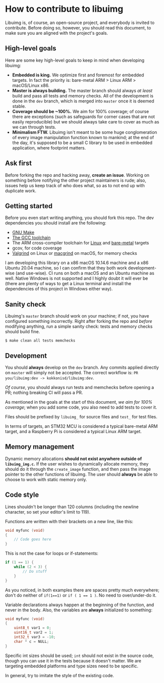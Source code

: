 # How to contribute to libuimg

Libuimg is, of course, an open-source project, and everybody is invited to contribute. Before doing so, however, you
should read this document, to make sure you are aligned with the project's goals.


## High-level goals

Here are some key high-level goals to keep in mind when developing libuimg:

- **Embedded is king.** We optimize first and foremost for embedded targets. In fact the priority is: bare-metal ARM >
  Linux ARM > macOS/Linux x86.
- **Master is always building.** The master branch should always _at least_ build and pass all tests and memory checks.
  All of the development is done in the `dev` branch, which is merged into `master` once it is deemed stable.
- **Coverage should be ~100%.** We aim for 100% coverage; of course there are exceptions (such as safeguards for corner
  cases that are not easily reproducible) but we should always take care to cover as much as we can through tests.
- **Minimalism FTW.** Libuimg isn't meant to be some huge conglomeration of every image manipulation function known to
  mankind; at the end of the day, it's supposed to be a small C library to be used in embedded application, where
  footprint matters.


## Ask first

Before forking the repo and hacking away, **create an issue**. Working on something before notifying the other project
maintainers is rude; also, issues help us keep track of who does what, so as to not end up with duplicate work.


## Getting started

Before you even start writing anything, you should fork this repo. The dev dependencies you should install are the
following:

- [GNU Make](https://www.gnu.org/software/make/)
- [The GCC toolchain](https://gcc.gnu.org/)
- The ARM cross-compiler toolchain for
  [Linux](https://developer.arm.com/tools-and-software/open-source-software/developer-tools/gnu-toolchain/gnu-a/downloads)
  and
  [bare-metal](https://developer.arm.com/tools-and-software/open-source-software/developer-tools/gnu-toolchain/gnu-rm/downloads)
  targets
- gcov, for code coverage
- [Valgrind](https://www.valgrind.org/) on Linux or [macgrind](https://pypi.org/project/macgrind/) on macOS, for memory
  checks

I am developing this library on a x86 macOS 10.14.6 machine and a x86 Ubuntu 20.04 machine, so I can confirm that they
both work development-wise (and use-wise). CI runs on both a macOS and an Ubuntu machine as well. Native Windows is not
supported and I highly doubt it will ever be (there are plenty of ways to get a Linux terminal and install the 
dependencies of this project in Windows either way).


## Sanity check

Libuimg's `master` branch should work on your machine; if not, you have configured something incorrectly. Right after
forking the repo and _before_ modifying anything, run a simple sanity check: tests and memory checks should build fine.

```text
$ make clean all tests memchecks
```


## Development

You should **always** develop on the `dev` branch. Any commits applied directly on `master` will simply not be
accepted. The correct workflow is: `PR you/libuimg:dev -> kokkonisd/libuimg:dev`.

_Of course_, you should always run tests and memchecks before opening a PR; nothing breaking CI will pass a PR.

As mentioned in the goals at the start of this document, _we aim for 100% coverage_; when you add some code, you also
need to add tests to cover it.

Files should be prefixed by `libuimg_` for source files and `test_` for test files.

In terms of targets, an STM32 MCU is considered a typical bare-metal ARM target, and a Raspberry Pi is considered a
typical Linux ARM target.


## Memory management

Dynamic memory allocations **should not exist anywhere outside of `libuimg_img.c`.** If the user wishes to dynamically
allocate memory, they should do it through the `create_image` function, and then pass the image pointer to the other
functions of libuimg. The user should **always** be able to choose to work with static memory only.


## Code style

Lines shouldn't be longer than 120 columns (including the newline character, so set your editor's limit to 119).

Functions are written with their brackets on a new line, like this:

```c
void myfunc (void)
{
    // Code goes here
}
```

This is not the case for loops or if-statements:

```c
if (1 == 1) {
    while (2 < 3) {
        // Do stuff
    }
}
```

As you noticed, in both examples there are spaces pretty much everywhere; don't do neither of `if(1==1)` or
`if ( 1 == 1 )`. No need to over/under-do it.

Variable declarations always happen at the beginning of the function, and never in the body. Also, the variables are
**always** initialized to something:

```c
void myfunc (void)
{
    uint8_t var1 = 0;
    uint16_t var2 = 1;
    int32_t var3 = -10;
    char * c = NULL;
}
```

Specific int sizes should be used; `int` should not exist in the source code, though you can use it in the tests
because it doesn't matter. We are targeting embedded platforms and type sizes need to be specific.

In general, try to imitate the style of the existing code.
